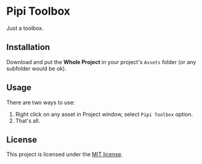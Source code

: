 # Pipi Toolbox

Just a toolbox.

## Installation

Download and put the **Whole Project** in your project's `Assets` folder (or any subfolder would be ok).

## Usage

There are two ways to use:

1. Right click on any asset in Project window, select `Pipi Toolbox` option.
2. That's all.

## License

This project is licensed under the [MIT license](https://opensource.org/licenses/MIT).
